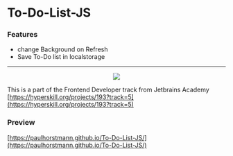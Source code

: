# To-Do-List-JS
### Features
- change Background on Refresh
- Save To-Do list in localstorage


---

<p align="center">
  <img src="https://www.jetbrains.com/academy/img/logo_academy.svg" />
</p>

This is a part of the Frontend Developer track from Jetbrains Academy
[https://hyperskill.org/projects/193?track=5](https://hyperskill.org/projects/193?track=5)

### Preview
[https://paulhorstmann.github.io/To-Do-List-JS/](https://paulhorstmann.github.io/To-Do-List-JS/)